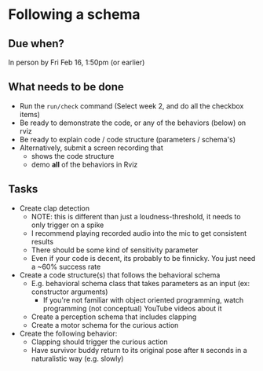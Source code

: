 # Following a schema

## Due when?

In person by Fri Feb 16, 1:50pm (or earlier)

## What needs to be done

- Run the `run/check` command (Select week 2, and do all the checkbox items)
- Be ready to demonstrate the code, or any of the behaviors (below) on rviz
- Be ready to explain code / code structure (parameters / schema's)
- Alternatively, submit a screen recording that
    - shows the code structure
    - demo **all** of the behaviors in Rviz


## Tasks

- Create clap detection
    - NOTE: this is different than just a loudness-threshold, it needs to only trigger on a spike
    - I recommend playing recorded audio into the mic to get consistent results
    - There should be some kind of sensitivity parameter
    - Even if your code is decent, its probably to be finnicky. You just need a ~60% success rate
- Create a code structure(s) that follows the behavioral schema
    - E.g. behavioral schema class that takes parameters as an input (ex: constructor arguments)
         - If you're not familiar with object oriented programming, watch programming (not conceptual) YouTube videos about it
    - Create a perception schema that includes clapping
    - Create a motor schema for the curious action
- Create the following behavior:
    - Clapping should trigger the curious action
    - Have survivor buddy return to its original pose after `N` seconds in a naturalistic way (e.g. slowly)
